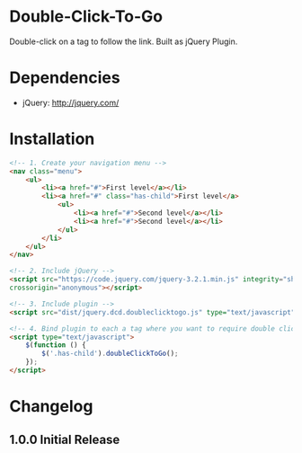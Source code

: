 Double-Click-To-Go
============

Double-click on a <a> tag to follow the link. Built as jQuery Plugin.

Dependencies
============
- jQuery: http://jquery.com/

Installation
============

```html
<!-- 1. Create your navigation menu -->
<nav class="menu">
    <ul>
        <li><a href="#">First level</a></li>
        <li><a href="#" class="has-child">First level</a>
            <ul>
                <li><a href="#">Second level</a></li>
                <li><a href="#">Second level</a></li>
            </ul>
        </li>
    </ul>
</nav>

<!-- 2. Include jQuery -->
<script src="https://code.jquery.com/jquery-3.2.1.min.js" integrity="sha256-hwg4gsxgFZhOsEEamdOYGBf13FyQuiTwlAQgxVSNgt4="
crossorigin="anonymous"></script>

<!-- 3. Include plugin -->
<script src="dist/jquery.dcd.doubleclicktogo.js" type="text/javascript"></script>

<!-- 4. Bind plugin to each a tag where you want to require double click to follow the link -->
<script type="text/javascript">
    $(function () {
        $('.has-child').doubleClickToGo();
    });
</script>
```

Changelog
============

1.0.0 Initial Release
---------------------
